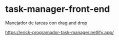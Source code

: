 # task-manager-front-end
Manejador de tareas con drag and drop

https://erick-programador-task-manager.netlify.app/
